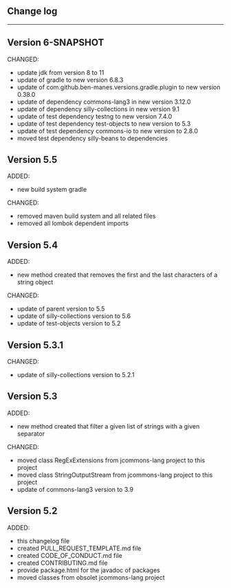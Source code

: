 ## Change log
----------------------

Version 6-SNAPSHOT
-------------

CHANGED:

- update jdk from version 8 to 11
- update of gradle to new version 6.8.3
- update of com.github.ben-manes.versions.gradle.plugin to new version 0.38.0
- update of dependency commons-lang3 in new version 3.12.0
- update of dependency silly-collections in new version 9.1
- update of test dependency testng to new version 7.4.0
- update of test dependency test-objects to new version to 5.3
- update of test dependency commons-io to new version to 2.8.0
- moved test dependency silly-beans to dependencies

Version 5.5
-------------

ADDED:
 
- new build system gradle

CHANGED:

- removed maven build system and all related files
- removed all lombok dependent imports

Version 5.4
-------------

ADDED:
 
- new method created that removes the first and the last characters of a string object

CHANGED:

- update of parent version to 5.5
- update of silly-collections version to 5.6
- update of test-objects version to 5.2

Version 5.3.1
-------------

CHANGED:

- update of silly-collections version to 5.2.1

Version 5.3
-------------

ADDED:
 
- new method created that filter a given list of strings with a given separator

CHANGED:

- moved class RegExExtensions from jcommons-lang project to this project
- moved class StringOutputStream from jcommons-lang project to this project
- update of commons-lang3 version to 3.9

Version 5.2
-------------

ADDED:
 
- this changelog file
- created PULL_REQUEST_TEMPLATE.md file
- created CODE_OF_CONDUCT.md file
- created CONTRIBUTING.md file
- provide package.html for the javadoc of packages
- moved classes from obsolet jcommons-lang project


